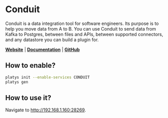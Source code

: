 # Conduit

Conduit is a data integration tool for software engineers. Its purpose is to help you move data from A to B. You can use Conduit to send data from Kafka to Postgres, between files and APIs, between supported connectors, and any datastore you can build a plugin for.

**[Website](https://conduit.io/)** | **[Documentation](https://www.conduit.io/docs/introduction/getting-started)** | **[GitHub](https://github.com/ConduitIO/conduit)**

## How to enable?

```bash
platys init --enable-services CONDUIT
platys gen
```

## How to use it?

Navigate to <http://192.168.1.160:28269>.



